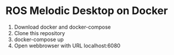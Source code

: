 
# ROS Melodic Desktop on Docker
1. Download docker and docker-compose
2. Clone this repository
3. docker-compose up
4. Open webbrowser with URL localhost:6080

